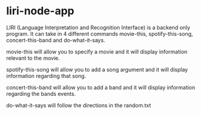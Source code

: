 # liri-node-app

LIRI (Language Interpretation and Recognition Interface) is a backend only program. It can take in 4 different commands movie-this, spotify-this-song, concert-this-band and do-what-it-says.


movie-this will allow you to specify a movie and it will display information relevant to the movie.

spotify-this-song will allow you to add a song argument and it will display information regarding that song.

concert-this-band will allow you to add a band and it will display information regarding the bands events.

do-what-it-says will follow the directions in the random.txt